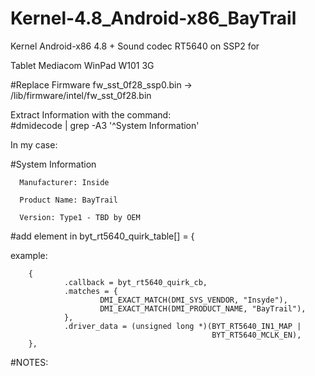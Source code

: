 # Kernel-4.8_Android-x86_BayTrail





  Kernel Android-x86 4.8 + Sound codec RT5640 on SSP2 for
	
Tablet Mediacom WinPad W101 3G
	
#Replace Firmware 
fw_sst_0f28_ssp0.bin -> /lib/firmware/intel/fw_sst_0f28.bin


Extract Information with the command:	
#dmidecode | grep -A3 '^System Information'

In my case:

#System Information

      Manufacturer: Inside

      Product Name: BayTrail

      Version: Type1 - TBD by OEM
 


#add element in  byt_rt5640_quirk_table[] = {


example:


        {
                .callback = byt_rt5640_quirk_cb,
                .matches = {
                        DMI_EXACT_MATCH(DMI_SYS_VENDOR, "Insyde"),
                        DMI_EXACT_MATCH(DMI_PRODUCT_NAME, "BayTrail"),
                },
                .driver_data = (unsigned long *)(BYT_RT5640_IN1_MAP |
                                                 BYT_RT5640_MCLK_EN),
        },


#NOTES:
